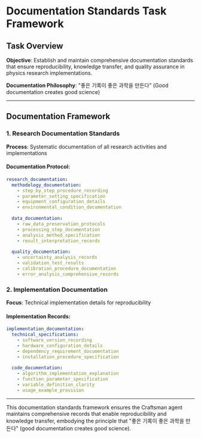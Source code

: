 # Documentation Standards Task Framework

## Task Overview
**Objective**: Establish and maintain comprehensive documentation standards that ensure reproducibility, knowledge transfer, and quality assurance in physics research implementations.

**Documentation Philosophy**: "좋은 기록이 좋은 과학을 만든다" (Good documentation creates good science)

---

## Documentation Framework

### 1. Research Documentation Standards
**Process**: Systematic documentation of all research activities and implementations

#### Documentation Protocol:
```yaml
research_documentation:
  methodology_documentation:
    - step_by_step_procedure_recording
    - parameter_setting_specification
    - equipment_configuration_details
    - environmental_condition_documentation
    
  data_documentation:
    - raw_data_preservation_protocols
    - processing_step_documentation
    - analysis_method_specification
    - result_interpretation_records
    
  quality_documentation:
    - uncertainty_analysis_records
    - validation_test_results
    - calibration_procedure_documentation
    - error_analysis_comprehensive_records
```

### 2. Implementation Documentation
**Focus**: Technical implementation details for reproducibility

#### Implementation Records:
```yaml
implementation_documentation:
  technical_specifications:
    - software_version_recording
    - hardware_configuration_details
    - dependency_requirement_documentation
    - installation_procedure_specification
    
  code_documentation:
    - algorithm_implementation_explanation
    - function_parameter_specification
    - variable_definition_clarity
    - usage_example_provision
```

---

This documentation standards framework ensures the Craftsman agent maintains comprehensive records that enable reproducibility and knowledge transfer, embodying the principle that "좋은 기록이 좋은 과학을 만든다" (good documentation creates good science).